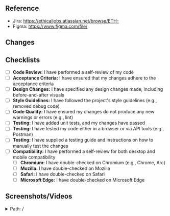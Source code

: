 <!-- Some items may be optional or subject to adjustment based on your specific use case. Please feel free to remove or modify them as needed. -->

## Reference

- Jira: https://ethicaljobs.atlassian.net/browse/ETH-<!-- Ticket number -->
- Figma: https://www.figma.com/file/<!-- Node -->

<!-- Add any additional references here -->

## Changes

<!-- Please provide a concise summary of the changes made in this pull request and their relation to any relevant issue. -->

## Checklists

- [ ] **Code Review:** I have performed a self-review of my code
- [ ] **Acceptance Criteria:** I have ensured that my changes adhere to the acceptance criteria
- [ ] **Design Changes:** I have specified any design changes made, including before-and-after visuals
- [ ] **Style Guidelines:** I have followed the project's style guidelines (e.g., removed debug code)
- [ ] **Code Quality:** I have ensured my changes do not produce any new warnings or errors (e.g., lint)
- [ ] **Testing:** I have added unit tests, and my changes have passed
- [ ] **Testing:** I have tested my code either in a browser or via API tools (e.g., Postman)
- [ ] **Testing:** I have supplied a testing guide and instructions on how to manually test the changes
- [ ] **Compatibility:** I have performed a self-review for both desktop and mobile compatibility
    - [ ] **Chromium:** I have double-checked on Chromium (e.g., Chrome, Arc)
    - [ ] **Mozilla:** I have double-checked on Mozilla
    - [ ] **Safari:** I have double-checked on Safari
    - [ ] **Microsoft Edge:** I have double-checked on Microsoft Edge

## Screenshots/Videos

<details>
<summary>Path: /<!-- Update path here --></summary>

| Before | After |
| --------- | --------- |
| <!-- Upload desktop before --> | <!-- Upload desktop after --> |
| <!-- Upload mobile before --> | <!-- Upload mobile after --> |
</details> 
